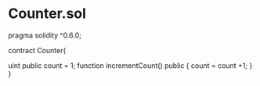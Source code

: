# Counter.sol
pragma solidity ^0.6.0;

contract Counter{

uint public count = 1;
function incrementCount() public {
    count = count +1;
    }
}
